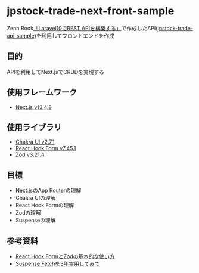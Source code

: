 # jpstock-trade-next-front-sample

Zenn Book[「Laravel10でREST APIを構築する」](https://zenn.dev/arafipro/books/jpstock-trade-api)で作成したAPI[(jpstock-trade-api-sample)](https://github.com/arafipro/jpstock-trade-api-sample.git)を利用してフロントエンドを作成

## 目的

APIを利用してNext.jsでCRUDを実現する

## 使用フレームワーク

- [Next.js v13.4.8](https://nextjs.org/docs)

## 使用ライブラリ

- [Chakra UI v2.7.1](https://chakra-ui.com/getting-started/nextjs-guide)
- [React Hook Form v7.45.1](https://www.react-hook-form.com/)
- [Zod v3.21.4](https://zod.dev/)

## 目標

- Next.jsのApp Routerの理解
- Chakra UIの理解
- React Hook Formの理解
- Zodの理解
- Suspenseの理解

## 参考資料

- [React Hook FormとZodの基本的な使い方](https://qiita.com/y-suzu/items/952d417f0853341a97df)
- [Suspense Fetchを3年実用してみて](https://zenn.dev/knowledgework/articles/d460315cb4c16b#%E3%82%B5%E3%82%A4%E3%83%89%E3%82%BB%E3%83%83%E3%82%B7%E3%83%A7%E3%83%B3%E2%91%A0%3A-suspense-fetch%E3%82%923%E5%B9%B4%E5%AE%9F%E7%94%A8%E3%81%97%E3%81%A6%E3%81%BF%E3%81%A6)
